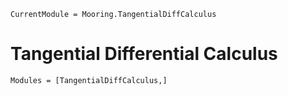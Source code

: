```@meta
CurrentModule = Mooring.TangentialDiffCalculus
```

# Tangential Differential Calculus

```@autodocs
Modules = [TangentialDiffCalculus,]
```